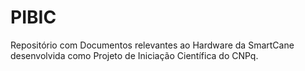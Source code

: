 # PIBIC
Repositório com Documentos relevantes ao Hardware da SmartCane desenvolvida como Projeto de Iniciação Científica do CNPq.
